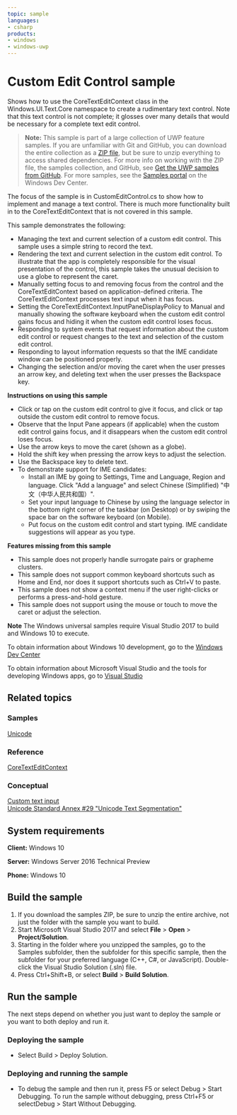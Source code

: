 ```yaml
---
topic: sample
languages:
- csharp
products:
- windows
- windows-uwp
---
```


<!---
  category: ControlsLayoutAndText
  samplefwlink: http://go.microsoft.com/fwlink/p/?LinkId=830671
-->

# Custom Edit Control sample

Shows how to use the CoreTextEditContext class in the Windows.UI.Text.Core namespace
to create a rudimentary text control. Note that this text control is not complete;
it glosses over many details that would be necessary for a complete text edit control.

> **Note:** This sample is part of a large collection of UWP feature samples. 
> If you are unfamiliar with Git and GitHub, you can download the entire collection as a 
> [ZIP file](https://github.com/Microsoft/Windows-universal-samples/archive/master.zip), but be 
> sure to unzip everything to access shared dependencies. For more info on working with the ZIP file, 
> the samples collection, and GitHub, see [Get the UWP samples from GitHub](https://aka.ms/ovu2uq). 
> For more samples, see the [Samples portal](https://aka.ms/winsamples) on the Windows Dev Center. 

The focus of the sample is in CustomEditControl.cs to show how to implement and manage a text control.
There is much more functionality built in to the CoreTextEditContext that is not covered in this sample.

This sample demonstrates the following:

* Managing the text and current selection of a custom edit control.
  This sample uses a simple string to record the text.
* Rendering the text and current selection in the custom edit control.
  To illustrate that the app is completely responsible for the visual
  presentation of the control, this sample takes the unusual decision
  to use a globe to represent the caret.
* Manually setting focus to and removing focus from the control
  and the CoreTextEditContext based on application-defined criteria.
  The CoreTextEditContext processes text input when it has focus.
* Setting the CoreTextEditContext.InputPaneDisplayPolicy to Manual
  and manually showing the software keyboard when the custom edit control
  gains focus and hiding it when the custom edit control loses focus.
* Responding to system events that request information about the
  custom edit control or request changes to the text and selection of
  the custom edit control.
* Responding to layout information requests so that the IME candidate window
  can be positioned properly.
* Changing the selection and/or moving the caret when the user presses
  an arrow key, and deleting text when the user presses the Backspace key.

**Instructions on using this sample**

* Click or tap on the custom edit control to give it focus,
  and click or tap outside the custom edit control to remove focus.
* Observe that the Input Pane appears (if applicable)
  when the custom edit control gains focus,
  and it disappears when the custom edit control loses focus.
* Use the arrow keys to move the caret (shown as a globe).
* Hold the shift key when pressing the arrow keys to adjust
  the selection.
* Use the Backspace key to delete text.
* To demonstrate support for IME candidates:
  * Install an IME by going to Settings, Time and Language,
    Region and language. Click "Add a language" and select
    Chinese (Simplified) "中文（中华人民共和国）".
  * Set your input language to Chinese by using the language
    selector in the bottom right corner of the taskbar (on Desktop)
    or by swiping the space bar on the software keyboard (on Mobile).
  * Put focus on the custom edit control and start typing.
    IME candidate suggestions will appear as you type.

**Features missing from this sample**

* This sample does not properly handle surrogate pairs
  or grapheme clusters.
* This sample does not support common keyboard shortcuts
  such as Home and End, nor does it support shortcuts such
  as Ctrl+V to paste.
* This sample does not show a context menu if the user right-clicks
  or performs a press-and-hold gesture.
* This sample does not support using the mouse or touch to
  move the caret or adjust the selection.

**Note** The Windows universal samples require Visual Studio 2017 to build and Windows 10 to execute.

To obtain information about Windows 10 development, go to the [Windows Dev Center](https://dev.windows.com)

To obtain information about Microsoft Visual Studio and the tools for developing Windows apps, go to [Visual Studio](http://go.microsoft.com/fwlink/?LinkID=532422)

## Related topics

### Samples

[Unicode](/Samples/Unicode)  

### Reference

[CoreTextEditContext](https://msdn.microsoft.com/library/windows/apps/windows.ui.text.core.coretexteditcontext.aspx)  

### Conceptual

[Custom text input](https://msdn.microsoft.com/windows/uwp/input-and-devices/custom-text-input)  
[Unicode Standard Annex #29 "Unicode Text Segmentation"](http://www.unicode.org/reports/tr29/)  

## System requirements

**Client:** Windows 10 

**Server:** Windows Server 2016 Technical Preview

**Phone:** Windows 10 

## Build the sample

1. If you download the samples ZIP, be sure to unzip the entire archive, not just the folder with the sample you want to build. 
2. Start Microsoft Visual Studio 2017 and select **File** \> **Open** \> **Project/Solution**.
3. Starting in the folder where you unzipped the samples, go to the Samples subfolder, then the subfolder for this specific sample, then the subfolder for your preferred language (C++, C#, or JavaScript). Double-click the Visual Studio Solution (.sln) file.
4. Press Ctrl+Shift+B, or select **Build** \> **Build Solution**.

## Run the sample

The next steps depend on whether you just want to deploy the sample or you want to both deploy and run it.

### Deploying the sample

- Select Build > Deploy Solution. 

### Deploying and running the sample

- To debug the sample and then run it, press F5 or select Debug >  Start Debugging. To run the sample without debugging, press Ctrl+F5 or selectDebug > Start Without Debugging. 
